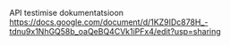 API testimise dokumentatsioon
https://docs.google.com/document/d/1KZ9IDc878H_-tdnu9x1NhGQ58b_oaQeBQ4CVk1iPFx4/edit?usp=sharing
